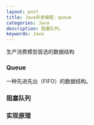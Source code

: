 ```yaml
---
layout: post
title: Java并发编程：queue
categories: Java
description: 阻塞队列。
keywords: Java
---
```


生产消费模型首选的数据结构
### Queue

一种先进先出（FIFO）的数据结构。

### 阻塞队列
### 实现原理

